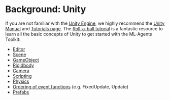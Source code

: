 # Background: Unity

If you are not familiar with the [Unity Engine](https://unity3d.com/unity), we highly recommend the [Unity Manual](https://docs.unity3d.com/Manual/index.html) and [Tutorials page](https://unity3d.com/learn/tutorials). The [Roll-a-ball tutorial](https://learn.unity.com/project/roll-a-ball) is a fantastic resource to learn all the basic concepts of Unity to get started with the ML-Agents Toolkit:

- [Editor](https://docs.unity3d.com/Manual/sprite/sprite-editor/use-editor.html)
- [Scene](https://docs.unity3d.com/Manual/CreatingScenes.html)
- [GameObject](https://docs.unity3d.com/Manual/GameObjects.html)
- [Rigidbody](https://docs.unity3d.com/ScriptReference/Rigidbody.html)
- [Camera](https://docs.unity3d.com/Manual/Cameras.html)
- [Scripting](https://docs.unity3d.com/Manual/ScriptingSection.html)
- [Physics](https://docs.unity3d.com/Manual/PhysicsSection.html)
- [Ordering of event functions](https://docs.unity3d.com/Manual/ExecutionOrder.html)
(e.g. FixedUpdate, Update)
- [Prefabs](https://docs.unity3d.com/Manual/Prefabs.html)
